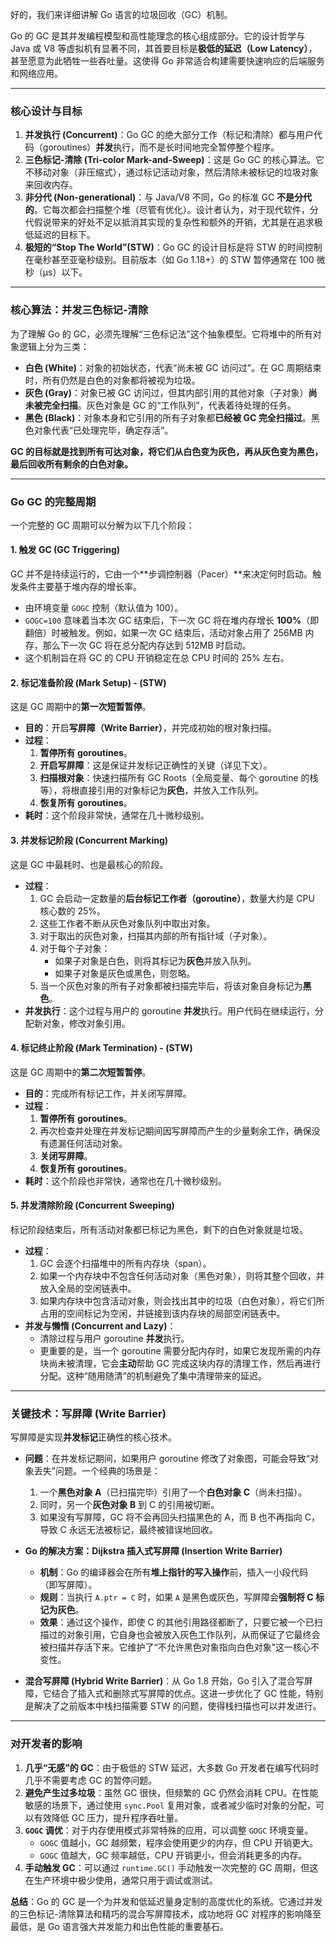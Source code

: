 好的，我们来详细讲解 Go 语言的垃圾回收（GC）机制。

Go 的 GC 是其并发编程模型和高性能理念的核心组成部分。它的设计哲学与 Java 或 V8 等虚拟机有显著不同，其首要目标是**极低的延迟（Low Latency）**，甚至愿意为此牺牲一些吞吐量。这使得 Go 非常适合构建需要快速响应的后端服务和网络应用。

---

### 核心设计与目标

1.  **并发执行 (Concurrent)**：Go GC 的绝大部分工作（标记和清除）都与用户代码（goroutines）**并发**执行，而不是长时间地完全暂停整个程序。
2.  **三色标记-清除 (Tri-color Mark-and-Sweep)**：这是 Go GC 的核心算法。它不移动对象（非压缩式），通过标记活动对象，然后清除未被标记的垃圾对象来回收内存。
3.  **非分代 (Non-generational)**：与 Java/V8 不同，Go 的标准 GC **不是分代的**。它每次都会扫描整个堆（尽管有优化）。设计者认为，对于现代软件，分代假说带来的好处不足以抵消其实现的复杂性和额外的开销，尤其是在追求极低延迟的目标下。
4.  **极短的“Stop The World”(STW)**：Go GC 的设计目标是将 STW 的时间控制在毫秒甚至亚毫秒级别。目前版本（如 Go 1.18+）的 STW 暂停通常在 100 微秒（μs）以下。

---

### 核心算法：并发三色标记-清除

为了理解 Go 的 GC，必须先理解“三色标记法”这个抽象模型。它将堆中的所有对象逻辑上分为三类：

- **白色 (White)**：对象的初始状态，代表“尚未被 GC 访问过”。在 GC 周期结束时，所有仍然是白色的对象都将被视为垃圾。
- **灰色 (Gray)**：对象已被 GC 访问过，但其内部引用的其他对象（子对象）**尚未被完全扫描**。灰色对象是 GC 的“工作队列”，代表着待处理的任务。
- **黑色 (Black)**：对象本身和它引用的所有子对象都**已经被 GC 完全扫描过**。黑色对象代表“已处理完毕，确定存活”。

**GC 的目标就是找到所有可达对象，将它们从白色变为灰色，再从灰色变为黑色，最后回收所有剩余的白色对象。**

---

### Go GC 的完整周期

一个完整的 GC 周期可以分解为以下几个阶段：

#### 1. 触发 GC (GC Triggering)

GC 并不是持续运行的，它由一个**步调控制器（Pacer）**来决定何时启动。触发条件主要基于堆内存的增长率。

- 由环境变量 `GOGC` 控制（默认值为 100）。
- `GOGC=100` 意味着当本次 GC 结束后，下一次 GC 将在堆内存增长 **100%**（即翻倍）时被触发。例如，如果一次 GC 结束后，活动对象占用了 256MB 内存，那么下一次 GC 将在总分配内存达到 512MB 时启动。
- 这个机制旨在将 GC 的 CPU 开销稳定在总 CPU 时间的 25% 左右。

#### 2. 标记准备阶段 (Mark Setup) - (STW)

这是 GC 周期中的**第一次短暂暂停**。

- **目的**：开启**写屏障（Write Barrier）**，并完成初始的根对象扫描。
- **过程**：
  1.  **暂停所有 goroutines**。
  2.  **开启写屏障**：这是保证并发标记正确性的关键（详见下文）。
  3.  **扫描根对象**：快速扫描所有 GC Roots（全局变量、每个 goroutine 的栈等），将根直接引用的对象标记为**灰色**，并放入工作队列。
  4.  **恢复所有 goroutines**。
- **耗时**：这个阶段非常快，通常在几十微秒级别。

#### 3. 并发标记阶段 (Concurrent Marking)

这是 GC 中最耗时、也是最核心的阶段。

- **过程**：
  1.  GC 会启动一定数量的**后台标记工作者（goroutine）**，数量大约是 CPU 核心数的 25%。
  2.  这些工作者不断从灰色对象队列中取出对象。
  3.  对于取出的灰色对象，扫描其内部的所有指针域（子对象）。
  4.  对于每个子对象：
      - 如果子对象是白色，则将其标记为**灰色**并放入队列。
      - 如果子对象是灰色或黑色，则忽略。
  5.  当一个灰色对象的所有子对象都被扫描完毕后，将该对象自身标记为**黑色**。
- **并发执行**：这个过程与用户的 goroutine **并发**执行。用户代码在继续运行，分配新对象，修改对象引用。

#### 4. 标记终止阶段 (Mark Termination) - (STW)

这是 GC 周期中的**第二次短暂暂停**。

- **目的**：完成所有标记工作，并关闭写屏障。
- **过程**：
  1.  **暂停所有 goroutines**。
  2.  再次检查并处理在并发标记期间因写屏障而产生的少量剩余工作，确保没有遗漏任何活动对象。
  3.  **关闭写屏障**。
  4.  **恢复所有 goroutines**。
- **耗时**：这个阶段也非常快，通常也在几十微秒级别。

#### 5. 并发清除阶段 (Concurrent Sweeping)

标记阶段结束后，所有活动对象都已标记为黑色，剩下的白色对象就是垃圾。

- **过程**：
  1.  GC 会逐个扫描堆中的所有内存块（span）。
  2.  如果一个内存块中不包含任何活动对象（黑色对象），则将其整个回收，并放入全局的空闲链表中。
  3.  如果内存块中包含活动对象，则会找出其中的垃圾（白色对象），将它们所占用的空间标记为空闲，并链接到该内存块的局部空闲链表中。
- **并发与懒惰 (Concurrent and Lazy)**：
  - 清除过程与用户 goroutine **并发**执行。
  - 更重要的是，当一个 goroutine 需要分配内存时，如果它发现所需的内存块尚未被清理，它会**主动**帮助 GC 完成这块内存的清理工作，然后再进行分配。这种“随用随清”的机制避免了集中清理带来的延迟。

---

### 关键技术：写屏障 (Write Barrier)

写屏障是实现**并发标记**正确性的核心技术。

- **问题**：在并发标记期间，如果用户 goroutine 修改了对象图，可能会导致“对象丢失”问题。一个经典的场景是：

  1.  一个**黑色对象 A**（已扫描完毕）引用了一个**白色对象 C**（尚未扫描）。
  2.  同时，另一个**灰色对象 B** 到 C 的引用被切断。
  3.  如果没有写屏障，GC 将不会再回头扫描黑色的 A，而 B 也不再指向 C，导致 C 永远无法被标记，最终被错误地回收。

- **Go 的解决方案：Dijkstra 插入式写屏障 (Insertion Write Barrier)**

  - **机制**：Go 的编译器会在所有**堆上指针的写入操作**前，插入一小段代码（即写屏障）。
  - **规则**：当执行 `A.ptr = C` 时，如果 `A` 是黑色或灰色，写屏障会**强制将 C 标记为灰色**。
  - **效果**：通过这个操作，即使 C 的其他引用路径都断了，只要它被一个已扫描过的对象引用，它自身也会被放入灰色工作队列，从而保证了它最终会被扫描并存活下来。它维护了“不允许黑色对象指向白色对象”这一核心不变性。

- **混合写屏障 (Hybrid Write Barrier)**：从 Go 1.8 开始，Go 引入了混合写屏障，它结合了插入式和删除式写屏障的优点。这进一步优化了 GC 性能，特别是解决了之前版本中栈扫描需要 STW 的问题，使得栈扫描也可以并发进行。

---

### 对开发者的影响

1.  **几乎“无感”的 GC**：由于极低的 STW 延迟，大多数 Go 开发者在编写代码时几乎不需要考虑 GC 的暂停问题。
2.  **避免产生过多垃圾**：虽然 GC 很快，但频繁的 GC 仍然会消耗 CPU。在性能敏感的场景下，通过使用 `sync.Pool` 复用对象，或者减少临时对象的分配，可以有效降低 GC 压力，提升程序吞吐量。
3.  **`GOGC` 调优**：对于内存使用模式非常特殊的应用，可以调整 `GOGC` 环境变量。
    - `GOGC` 值越小，GC 越频繁，程序会使用更少的内存，但 CPU 开销更大。
    - `GOGC` 值越大，GC 频率越低，CPU 开销更小，但会消耗更多的内存。
4.  **手动触发 GC**：可以通过 `runtime.GC()` 手动触发一次完整的 GC 周期，但这在生产环境中极少使用，通常只用于调试或测试。

**总结**：Go 的 GC 是一个为并发和低延迟量身定制的高度优化的系统。它通过并发的三色标记-清除算法和精巧的混合写屏障技术，成功地将 GC 对程序的影响降至最低，是 Go 语言强大并发能力和出色性能的重要基石。
